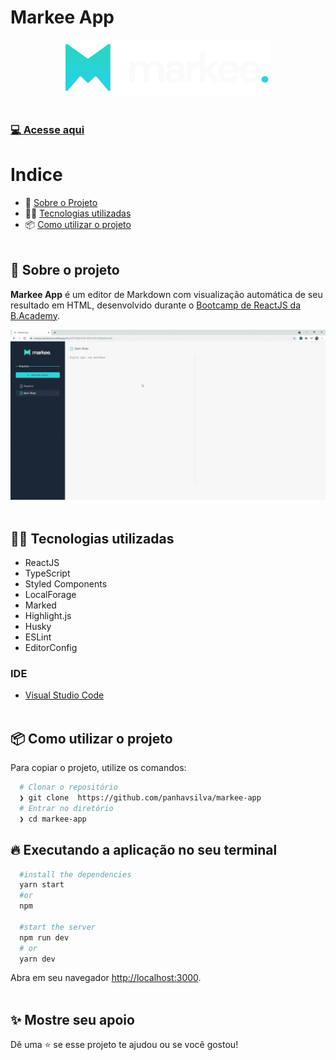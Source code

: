 # Markee App
<div align='center'>
  <img src='./src/sidebar/logo.svg' alt='Logo Markee App' />
</div>
<br/>

### [💻 Acesse aqui](https://markee-panhavsilva.netlify.app/)

# Indice

- 📂 [Sobre o Projeto](#📂-sobre-o-projeto)
- 👨‍💻️ [Tecnologias utilizadas](#👨‍💻️-tecnologias-utilizadas)
- 📦️ [Como utilizar o projeto](#📦️-como-utilizar-o-projeto)
<br/><br/>

## 📂 Sobre o projeto
**Markee App** é um editor de Markdown com visualização automática de seu resultado em HTML, desenvolvido durante o [Bootcamp de ReactJS da B.Academy](https://b-academy.brainn.co/).

<img src='./src/ui/markee-app.gif' alt='utilizando Markee App' />
<br/><br/>

## 👨‍💻️ Tecnologias utilizadas
- ReactJS
- TypeScript
- Styled Components
- LocalForage
- Marked
- Highlight.js
- Husky
- ESLint
- EditorConfig

### IDE
- [Visual Studio Code](https://code.visualstudio.com/)
<br/><br/>

## 📦️ Como utilizar o projeto

Para copiar o projeto, utilize os comandos:
```bash
  # Clonar o repositório
  ❯ git clone  https://github.com/panhavsilva/markee-app
  # Entrar no diretório
  ❯ cd markee-app
``` 
## 🔥 Executando a aplicação no seu terminal
```bash
  #install the dependencies
  yarn start
  #or
  npm 

  #start the server
  npm run dev
  # or
  yarn dev
```
Abra em seu navegador [http://localhost:3000](http://localhost:3000).
<br/><br/>

## ✨ Mostre seu apoio

Dê uma ⭐ se esse projeto te ajudou ou se você gostou!
